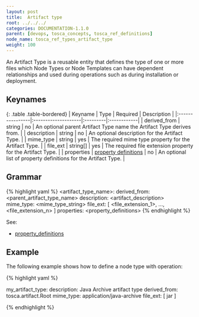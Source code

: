 ```yaml
---
layout: post
title:  Artifact type
root: ../../../
categories: DOCUMENTATION-1.1.0
parent: [devops, tosca_concepts, tosca_ref_definitions]
node_name: tosca_ref_types_artifact_type
weight: 100
---
```


An Artifact Type is a reusable entity that defines the type of one or more files which Node Types or Node Templates can have dependent relationships and used during operations such as during installation or deployment.

## Keynames

{: .table .table-bordered}
| Keyname         | Type                | Required | Description |
|:----------------|:--------------------|:---------|:------------|
| derived_from | string | no | An optional parent Artifact Type name the Artifact Type derives from. |
| description | string | no | An optional description for the Artifact Type. |
| mime_type | string | yes | The required mime type property for the Artifact Type. |
| file_ext | string[] | yes | The required file extension property for the Artifact Type. |
| properties | [property definitions](#/documentation/1.1.0/devops_guide/tosca_grammar/property_definition.html) | no | An optional list of property definitions for the Artifact Type. |

## Grammar

{% highlight yaml %}
<artifact_type_name>:
  derived_from: <parent_artifact_type_name>
  description: <artifact_description>
  mime_type: <mime_type_string>
  file_ext: [ <file_extension_1>, ..., <file_extension_n> ]
  properties:
    <property_definitions>
{% endhighlight %}

See:

- [property_definitions](#/documentation/1.1.0/devops_guide/tosca_grammar/property_definition.html)

## Example

The following example shows how to define a node type with operation:

{% highlight yaml %}

my_artifact_type:
  description: Java Archive artifact type
  derived_from: tosca.artifact.Root
  mime_type: application/java-archive
  file_ext: [ jar ]

{% endhighlight %}
